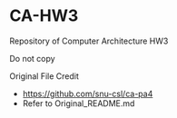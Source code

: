 # CA-HW3

Repository of Computer Architecture HW3

Do not copy

Original File Credit
- https://github.com/snu-csl/ca-pa4
- Refer to Original_README.md
